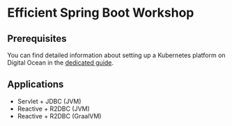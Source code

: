 # Efficient Spring Boot Workshop

## Prerequisites

You can find detailed information about setting up a Kubernetes platform on Digital Ocean in the
[dedicated guide](kubernetes/README.md).

## Applications

* Servlet + JDBC (JVM)
* Reactive + R2DBC (JVM)
* Reactive + R2DBC (GraalVM)

